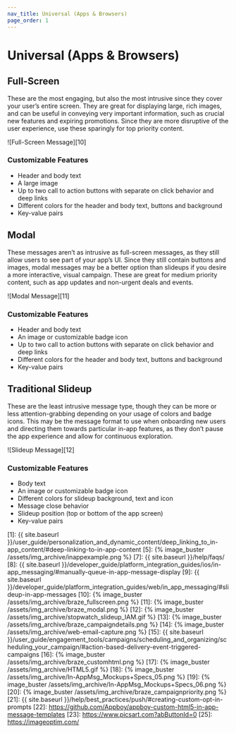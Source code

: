 ```yaml
---
nav_title: Universal (Apps & Browsers)
page_order: 1
---
```


# Universal (Apps & Browsers)

## Full-Screen
These are the most engaging, but also the most intrusive since they cover your user’s entire screen. They are great for displaying large, rich images, and can be useful in conveying very important information, such as crucial new features and expiring promotions. Since they are more disruptive of the user experience, use these sparingly for top priority content.

![Full-Screen Message][10]

### Customizable Features

- Header and body text
- A large image
- Up to two call to action buttons with separate on click behavior and deep links
- Different colors for the header and body text, buttons and background
- Key-value pairs

## Modal
These messages aren’t as intrusive as full-screen messages, as they still allow users to see part of your app’s UI. Since they still contain buttons and images, modal messages may be a better option than slideups if you desire a more interactive, visual campaign. These are great for medium priority content, such as app updates and non-urgent deals and events.

![Modal Message][11]

### Customizable Features

- Header and body text
- An image or customizable badge icon
- Up to two call to action buttons with separate on click behavior and deep links
- Different colors for the header and body text, buttons and background
- Key-value pairs

## Traditional Slideup
These are the least intrusive message type, though they can be more or less attention-grabbing depending on your usage of colors and badge icons. This may be the message format to use when onboarding new users and directing them towards particular in-app features, as they don’t pause the app experience and allow for continuous exploration.

![Slideup Message][12]

### Customizable Features

- Body text
- An image or customizable badge icon
- Different colors for slideup background, text and icon
- Message close behavior
- Slideup position (top or bottom of the app screen)
- Key-value pairs

[1]: {{ site.baseurl }}/user_guide/personalization_and_dynamic_content/deep_linking_to_in-app_content/#deep-linking-to-in-app-content
[5]: {% image_buster /assets/img_archive/inappexample.png %}
[7]: {{ site.baseurl }}/help/faqs/
[8]: {{ site.baseurl }}/developer_guide/platform_integration_guides/ios/in-app_messaging/#manually-queue-in-app-message-display
[9]: {{ site.baseurl }}/developer_guide/platform_integration_guides/web/in_app_messaging/#slideup-in-app-messages
[10]: {% image_buster /assets/img_archive/braze_fullscreen.png %}
[11]: {% image_buster /assets/img_archive/braze_modal.png %}
[12]: {% image_buster /assets/img_archive/stopwatch_slideup_IAM.gif %}
[13]: {% image_buster /assets/img_archive/braze_campaigndetails.png %}
[14]: {% image_buster /assets/img_archive/web-email-capture.png %}
[15]: {{ site.baseurl }}/user_guide/engagement_tools/campaigns/scheduling_and_organizing/scheduling_your_campaign/#action-based-delivery-event-triggered-campaigns
[16]: {% image_buster /assets/img_archive/braze_customhtml.png %}
[17]: {% image_buster /assets/img_archive/HTML5.gif %}
[18]: {% image_buster /assets/img_archive/In-AppMsg_Mockups+Specs_05.png %}
[19]: {% image_buster /assets/img_archive/In-AppMsg_Mockups+Specs_06.png %}
[20]: {% image_buster /assets/img_archive/braze_campaignpriority.png %}
[21]: {{ site.baseurl }}/help/best_practices/push/#creating-custom-opt-in-prompts
[22]: https://github.com/Appboy/appboy-custom-html5-in-app-message-templates
[23]: https://www.picsart.com?abButtonId=0
[25]: https://imageoptim.com/

